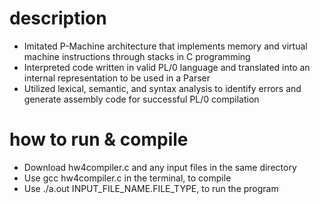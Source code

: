 # description
- Imitated P-Machine architecture that implements memory and virtual machine instructions through stacks in C programming
- Interpreted code written in valid PL/0 language and translated into an internal representation to be used in a Parser
- Utilized lexical, semantic, and syntax analysis to identify errors and generate assembly code for successful PL/0 compilation
# how to run & compile
- Download hw4compiler.c and any input files in the same directory
- Use gcc hw4compiler.c in the terminal, to compile
- Use ./a.out INPUT_FILE_NAME.FILE_TYPE, to run the program
